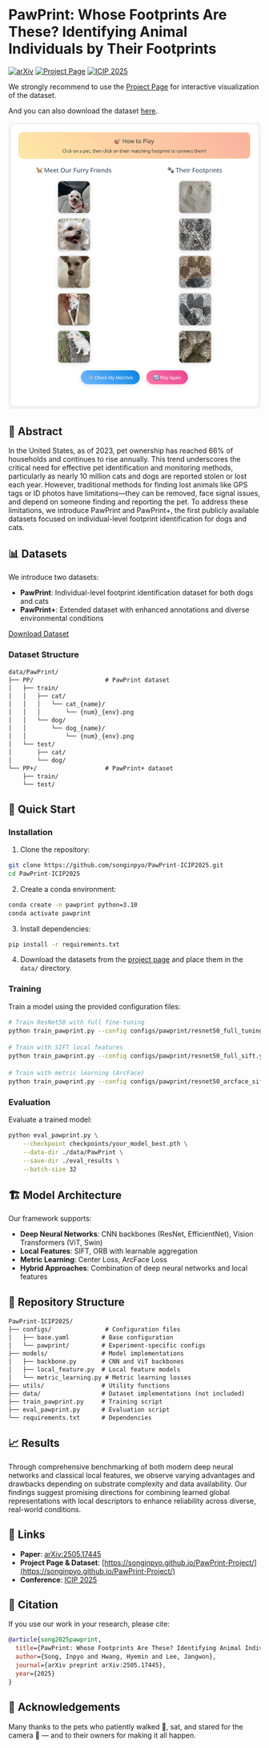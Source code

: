 # PawPrint: Whose Footprints Are These? Identifying Animal Individuals by Their Footprints

[![arXiv](https://img.shields.io/badge/arXiv-2505.17445-b31b1b.svg)](https://arxiv.org/abs/2505.17445)
[![Project Page](https://img.shields.io/badge/Project-Page-blue)](https://songinpyo.github.io/PawPrint-Project/)
[![ICIP 2025](https://img.shields.io/badge/ICIP-2025-red)](https://2025.ieeeicip.org/)

We strongly recommend to use the [Project Page](https://songinpyo.github.io/PawPrint-Project/) for interactive visualization of the dataset.

And you can also download the dataset [here](https://songinpyo.github.io/PawPrint-Project/).

[![Interactive Game at Project Page](Interactive_Game.png)](https://songinpyo.github.io/PawPrint-Project/)

## 🎯 Abstract

In the United States, as of 2023, pet ownership has reached 66% of households and continues to rise annually. This trend underscores the critical need for effective pet identification and monitoring methods, particularly as nearly 10 million cats and dogs are reported stolen or lost each year. However, traditional methods for finding lost animals like GPS tags or ID photos have limitations—they can be removed, face signal issues, and depend on someone finding and reporting the pet. To address these limitations, we introduce PawPrint and PawPrint+, the first publicly available datasets focused on individual-level footprint identification for dogs and cats.

## 📊 Datasets

We introduce two datasets:
- **PawPrint**: Individual-level footprint identification dataset for both dogs and cats
- **PawPrint+**: Extended dataset with enhanced annotations and diverse environmental conditions

[Download Dataset](https://songinpyo.github.io/PawPrint-Project/)

### Dataset Structure
```
data/PawPrint/
├── PP/                    # PawPrint dataset
│   ├── train/
│   │   ├── cat/
│   │   │   └── cat_{name}/
│   │   │       └── {num}_{env}.png
│   │   └── dog/
│   │       └── dog_{name}/
│   │           └── {num}_{env}.png
│   └── test/
│       ├── cat/
│       └── dog/
└── PP+/                   # PawPrint+ dataset
    ├── train/
    └── test/
```

## 🚀 Quick Start

### Installation

1. Clone the repository:
```bash
git clone https://github.com/songinpyo/PawPrint-ICIP2025.git
cd PawPrint-ICIP2025
```
2. Create a conda environment:  
```bash
conda create -n pawprint python=3.10
conda activate pawprint
```

3. Install dependencies:
```bash
pip install -r requirements.txt
```

4. Download the datasets from the [project page](https://songinpyo.github.io/PawPrint-Project/) and place them in the `data/` directory.

### Training

Train a model using the provided configuration files:

```bash
# Train ResNet50 with full fine-tuning
python train_pawprint.py --config configs/pawprint/resnet50_full_tuning.yaml

# Train with SIFT local features
python train_pawprint.py --config configs/pawprint/resnet50_full_sift.yaml

# Train with metric learning (ArcFace)
python train_pawprint.py --config configs/pawprint/resnet50_arcface_sift.yaml
```

### Evaluation

Evaluate a trained model:

```bash
python eval_pawprint.py \
    --checkpoint checkpoints/your_model_best.pth \
    --data-dir ./data/PawPrint \
    --save-dir ./eval_results \
    --batch-size 32
```

## 🏗️ Model Architecture

Our framework supports:
- **Deep Neural Networks**: CNN backbones (ResNet, EfficientNet), Vision Transformers (ViT, Swin)
- **Local Features**: SIFT, ORB with learnable aggregation
- **Metric Learning**: Center Loss, ArcFace Loss
- **Hybrid Approaches**: Combination of deep neural networks and local features

## 📁 Repository Structure

```
PawPrint-ICIP2025/
├── configs/               # Configuration files
│   ├── base.yaml         # Base configuration
│   └── pawprint/         # Experiment-specific configs
├── models/               # Model implementations
│   ├── backbone.py       # CNN and ViT backbones
│   ├── local_feature.py  # Local feature models
│   └── metric_learning.py # Metric learning losses
├── utils/                # Utility functions
├── data/                 # Dataset implementations (not included)
├── train_pawprint.py     # Training script
├── eval_pawprint.py      # Evaluation script
└── requirements.txt      # Dependencies
```

## 📈 Results

Through comprehensive benchmarking of both modern deep neural networks and classical local features, we observe varying advantages and drawbacks depending on substrate complexity and data availability. Our findings suggest promising directions for combining learned global representations with local descriptors to enhance reliability across diverse, real-world conditions.

## 🔗 Links

- **Paper**: [arXiv:2505.17445](https://arxiv.org/abs/2505.17445)
- **Project Page & Dataset**: [https://songinpyo.github.io/PawPrint-Project/](https://songinpyo.github.io/PawPrint-Project/)
- **Conference**: [ICIP 2025](https://2025.ieeeicip.org/)

## 📝 Citation

If you use our work in your research, please cite:

```bibtex
@article{song2025pawprint,
  title={PawPrint: Whose Footprints Are These? Identifying Animal Individuals by Their Footprints},
  author={Song, Inpyo and Hwang, Hyemin and Lee, Jangwon},
  journal={arXiv preprint arXiv:2505.17445},
  year={2025}
}
```

## 🤝 Acknowledgements

Many thanks to the pets who patiently walked 🐾, sat, and stared for the camera 🐶 — and to their owners for making it all happen.